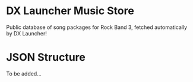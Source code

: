 # DX Launcher Music Store

Public database of song packages for Rock Band 3, fetched automatically by DX Launcher!

# JSON Structure

To be added...
